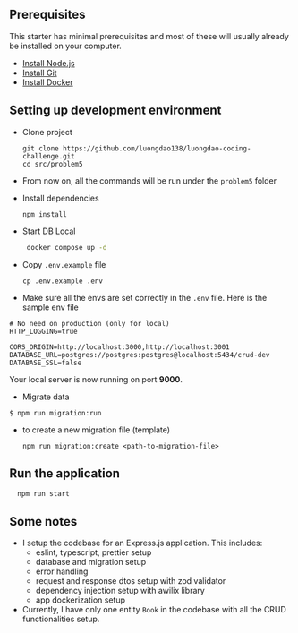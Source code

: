 ## Prerequisites

This starter has minimal prerequisites and most of these will usually already be installed on your computer.

- [Install Node.js](https://nodejs.org/en/download/)
- [Install Git](https://git-scm.com/book/en/v2/Getting-Started-Installing-Git)
- [Install Docker](https://docs.docker.com/engine/install/)

## Setting up development environment

- Clone project

  ```
  git clone https://github.com/luongdao138/luongdao-coding-challenge.git
  cd src/problem5
  ```

- From now on, all the commands will be run under the `problem5` folder

- Install dependencies
  ```
  npm install
  ```
- Start DB Local

  ```bash
   docker compose up -d
  ```

- Copy `.env.example` file

  ```
  cp .env.example .env
  ```

- Make sure all the envs are set correctly in the `.env` file. Here is the sample env file

```
# No need on production (only for local)
HTTP_LOGGING=true

CORS_ORIGIN=http://localhost:3000,http://localhost:3001
DATABASE_URL=postgres://postgres:postgres@localhost:5434/crud-dev
DATABASE_SSL=false
```

Your local server is now running on port **9000**.

- Migrate data

```shell
$ npm run migration:run
```

- to create a new migration file (template)

  ```shell
  npm run migration:create <path-to-migration-file>
  ```

## Run the application

```
  npm run start
```

## Some notes

- I setup the codebase for an Express.js application. This includes:
  - eslint, typescript, prettier setup
  - database and migration setup
  - error handling
  - request and response dtos setup with zod validator
  - dependency injection setup with awilix library
  - app dockerization setup
- Currently, I have only one entity `Book` in the codebase with all the CRUD functionalities setup.

